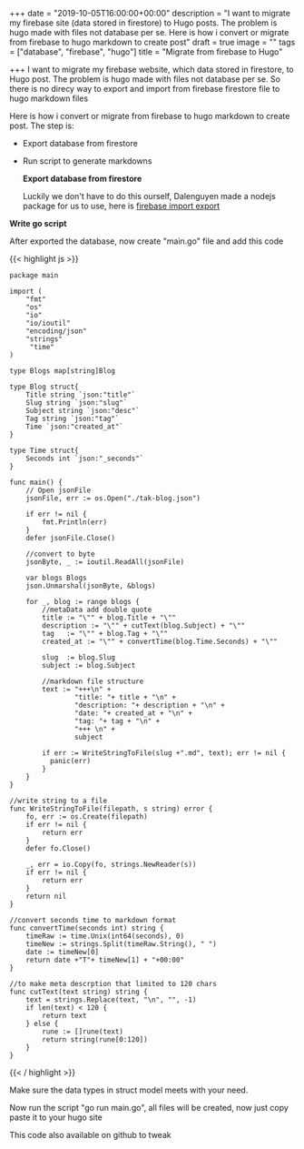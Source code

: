+++
date = "2019-10-05T16:00:00+00:00"
description = "I want to migrate my firebase site (data stored in firestore) to Hugo posts. The problem is hugo made with files not database per se. Here is how i convert or migrate from firebase to hugo markdown to create post"
draft = true
image = ""
tags = ["database", "firebase", "hugo"]
title = "Migrate from firebase to Hugo"

+++
I want to migrate my firebase website, which data stored in firestore, to Hugo post. The problem is hugo made with files not database per se. So there is no direcy way to export and import from firebase firestore file to hugo markdown files

Here is how i convert or migrate from firebase to hugo markdown to create post. The step is:

* Export database from firestore
* Run script to generate markdowns

  **Export database from firestore**

  Luckily we don't have to do this ourself, Dalenguyen made a nodejs package for us to use, here is [firebase import export](https://github.com/dalenguyen/firestore-import-export)

**Write go script**

After exported the database, now create "main.go" file and add this code

{{< highlight js >}}

    package main
    
    import (
        "fmt"
        "os"
        "io"
        "io/ioutil"
        "encoding/json"
        "strings"
         "time"
    )
    
    type Blogs map[string]Blog
    
    type Blog struct{
        Title string `json:"title"`
        Slug string `json:"slug"`
        Subject string `json:"desc"`
        Tag string `json:"tag"`
        Time `json:"created_at"`
    }
    
    type Time struct{
        Seconds int `json:"_seconds"`
    }
    
    func main() {
        // Open jsonFile
        jsonFile, err := os.Open("./tak-blog.json")
    
        if err != nil {
            fmt.Println(err)
        }
        defer jsonFile.Close()
    
        //convert to byte
        jsonByte, _ := ioutil.ReadAll(jsonFile)
    
        var blogs Blogs
        json.Unmarshal(jsonByte, &blogs)
    
        for _, blog := range blogs {
            //metaData add double quote
            title := "\"" + blog.Title + "\""
            description := "\"" + cutText(blog.Subject) + "\""
            tag   := "\"" + blog.Tag + "\""
            created_at := "\"" + convertTime(blog.Time.Seconds) + "\""
    
            slug  := blog.Slug
            subject := blog.Subject
    
            //markdown file structure
            text := "+++\n" +
                    "title: "+ title + "\n" +
                    "description: "+ description + "\n" +
                    "date: "+ created_at + "\n" +
                    "tag: "+ tag + "\n" +
                    "+++ \n" +
                    subject
    
            if err := WriteStringToFile(slug +".md", text); err != nil {
              panic(err)
            }
        }
    }
    
    //write string to a file
    func WriteStringToFile(filepath, s string) error {
    	fo, err := os.Create(filepath)
    	if err != nil {
    		return err
    	}
    	defer fo.Close()
    
    	_, err = io.Copy(fo, strings.NewReader(s))
    	if err != nil {
    		return err
    	}
    	return nil
    }
    
    //convert seconds time to markdown format
    func convertTime(seconds int) string {
        timeRaw := time.Unix(int64(seconds), 0)
        timeNew := strings.Split(timeRaw.String(), " ")
        date := timeNew[0]
        return date +"T"+ timeNew[1] + "+00:00"
    }
    
    //to make meta descrption that limited to 120 chars
    func cutText(text string) string {
        text = strings.Replace(text, "\n", "", -1)
        if len(text) < 120 {
            return text
        } else {
            rune := []rune(text)
            return string(rune[0:120])
        }
    }

{{< / highlight >}}

Make sure the data types in struct model meets with your need. 

Now run the script "go run main.go", all files will be created, now just copy paste it to your hugo site

This code also available on github to tweak